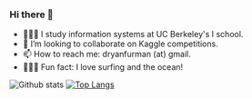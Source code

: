 ### Hi there 👋

 
- 👨🏻‍💻 I study information systems at UC Berkeley's I school. 
- 👯 I’m looking to collaborate on Kaggle competitions. 
- 📫 How to reach me: dryanfurman (at) gmail.
- 🏄🏻‍♂️ Fun fact: I love surfing and the ocean!


![Github stats](https://github-readme-stats.vercel.app/api?username=daniel-furman)
[![Top Langs](https://github-readme-stats.vercel.app/api/top-langs/?username=daniel-furman&layout=compact&langs_count=6&exclude_repo=ice-densification-research,daniel-furman.github.io,ensemble-climate-projections,Furman-DS-programs)](https://github.com/daniel-furman/github-readme-stats)



